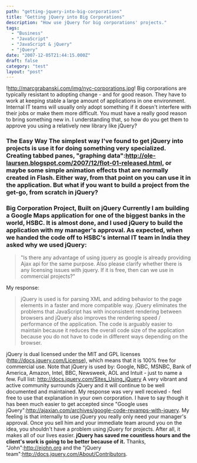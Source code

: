 ```yaml
---
path: "getting-jquery-into-big-corporations"
title: "Getting jQuery into Big Corporations"
description: "How use jQuery for big corporations' projects."
tags: 
  - "Business"
  - "JavaScript"
  - "JavaScript & jQuery"
  - "jQuery"
date: "2007-12-05T21:44:15.000Z"
draft: false
category: "test"
layout: "post"
---
```


!http://marcgrabanski.com/img/nyc-corporations.jpg!
Big corporations are typically resistant to adopting change - and for good reason. They have to work at keeping stable a large amount of applications in one environment. Internal IT teams will usually only adopt something if it doesn't interfere with their jobs or make them more difficult. You must have a really good reason to bring something new in. I understanding that, so how do you get them to approve you using a relatively new library like jQuery?

### The Easy Way The simplest way I've found to get jQuery into projects is use it for doing something very specialized. Creating tabbed panes, "graphing data":http://ole-laursen.blogspot.com/2007/12/flot-01-released.html, or maybe some simple animation effects that are normally created in Flash. Either way, from that point on you can use it in the application. But what if you want to build a project from the get-go, from scratch in jQuery?

### Big Corporation Project, Built on jQuery Currently I am building a Google Maps application for one of the biggest banks in the world, HSBC. It is almost done, and I used jQuery to build the application with my manager's approval. As expected, when we handed the code off to HSBC's internal IT team in India they asked why we used jQuery:
> "Is there any advantage of using jquery as google is already providing Ajax api for the same purpose. Also please clarify whether there is any licensing issues with jquery. If it is free, then can we use in commercial projects?"

My response:
> jQuery is used is for parsing XML and adding behavior to the page elements in a faster and more compatible way. jQuery eliminates the problems that JavaScript has with inconsistent rendering between browsers and jQuery also improves the rendering speed / performance of the application. The code is arguably easier to maintain because it reduces the overall code size of the application because you do not have to code in different ways depending on the browser.

jQuery is dual licensed under the MIT and GPL licenses (http://docs.jquery.com/License), which means that it is 100% free for commercial use. Note that jQuery is used by: Google, NBC, MSNBC, Bank of America, Amazon, Intel, BBC, Newsweek, AOL and Intuit - just to name a few. Full list: http://docs.jquery.com/Sites_Using_jQuery A very vibrant and active community surrounds jQuery and it will continue to be well documented and maintained. My response was very well received - feel free to use that explanation in your own corporation. I have to say though it has been much easier to get accepted since "Google uses jQuery":http://ajaxian.com/archives/google-code-revamps-with-jquery. My feeling is that internally to use jQuery you really only need your manager's approval. Once you sell him and your immediate team around you on the idea, you shouldn't have a problem using jQuery for projects. After all, it makes all of our lives easier. **jQuery has saved me countless hours and the client's work is going to be better because of it.** Thanks, "John":http://ejohn.org and the "jQuery team":http://docs.jquery.com/About/Contributors.
